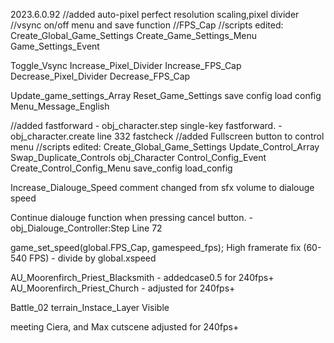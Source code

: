 2023.6.0.92
//added auto-pixel perfect resolution scaling,pixel divider
//vsync on/off menu and save function
//FPS_Cap
//scripts edited:
Create_Global_Game_Settings
Create_Game_Settings_Menu
Game_Settings_Event

Toggle_Vsync
Increase_Pixel_Divider
Increase_FPS_Cap
Decrease_Pixel_Divider
Decrease_FPS_Cap

Update_game_settings_Array
Reset_Game_Settings
save config
load config
Menu_Message_English

//added fastforward - obj_character.step single-key fastforward. - obj_character.create line 332 fastcheck
//added Fullscreen button to control menu
//scripts edited:
Create_Global_Game_Settings
Update_Control_Array
Swap_Duplicate_Controls
obj_Character
Control_Config_Event
Create_Control_Config_Menu
save_config
load_config

Increase_Dialouge_Speed comment changed from sfx volume to dialouge speed

Continue dialouge function when pressing cancel button. - obj_Dialouge_Controller:Step Line 72

game_set_speed(global.FPS_Cap, gamespeed_fps);
High framerate fix (60-540 FPS) - divide by global.xspeed

AU_Moorenfirch_Priest_Blacksmith - addedcase0.5 for 240fps+
AU_Moorenfirch_Priest_Church - adjusted for 240fps+

Battle_02 terrain_Instace_Layer Visible

meeting Ciera, and Max cutscene adjusted for 240fps+

